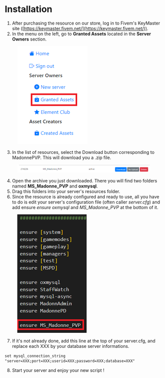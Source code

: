# Installation

1. After purchasing the resource on our store, log in to Fivem's KeyMaster site ([https://keymaster.fivem.net/](https://keymaster.fivem.net/)).
2. In the menu on the left, go to **Granted Assets** located in the **Server Owners** section.

<figure><img src="../../.gitbook/assets/Sans titre.png" alt=""><figcaption></figcaption></figure>

3. In the list of resources, select the Download button corresponding to MadonnePVP. This will download you a .zip file.

<figure><img src="../../.gitbook/assets/image.png" alt=""><figcaption></figcaption></figure>

4. Open the archive you just downloaded. There you will find two folders named **MS\_Madonne\_PVP** and **oxmysql**.
5. Drag this folders into your server's resources folder.
6. Since the resource is already configured and ready to use, all you have to do is edit your server's configuration file (often caller _server.cfg_) and add ensure _ensure oxmysql_ and _MS\_Madonne\_PVP_ at the bottom of it.

<figure><img src="../../.gitbook/assets/Sans titre (1).png" alt=""><figcaption></figcaption></figure>

7. If it's not already done, add this line at the top of your server.cfg, and replace each XXX by your database server informations.

```properties
set mysql_connection_string "server=XXX;port=XXX;userid=XXX;password=XXX;database=XXX"
```

8. Start your server and enjoy your new script !

